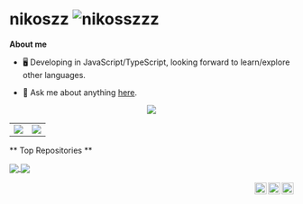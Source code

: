 # nikoszz <img src="https://komarev.com/ghpvc/?username=nikosszzz&style=flat-square" alt="nikosszzz" /><br>

**About me**

- 🖥️ Developing in JavaScript/TypeScript, looking forward to learn/explore other languages.

- 💬 Ask me about anything [here](https://github.com/nikosszzz/nikosszzz/issues).

<p align="center">
  <a href="https://skillicons.dev">
    <img src="https://skillicons.dev/icons?i=react,electron,nextjs,nodejs,ts,js,html,css,linux,github,vscode,git,discord" />
  </a>
</p>

<table>
  <tr>
    <td align="center" style="padding=0;width=50%;">
      <img src="https://github-readme-stats.vercel.app/api?username=nikosszzz&show_icons=true&hide_border=true&hide_title=true&count_private=true&theme=dracula" />
    </td>
    <td align="center" style="padding=0;width=50%;">
      <img src="https://github-readme-stats.vercel.app/api/top-langs/?username=nikosszzz&show_icons=true&layout=compact&hide_border=true&hide_title=true&count_private=true&theme=dracula" />
    </td>
  </tr>
</table>

** Top Repositories **

<a href="https://github.com/nikosszzz/musicbot">
  <img align="center" src="https://github-readme-stats.vercel.app/api/pin/?username=nikosszzz&repo=musicbot&theme=dracula&hide_border=true" />
</a>
<a href="https://github.com/nikosszzz/windows-app">
  <img align="center" src="https://github-readme-stats.vercel.app/api/pin/?username=nikosszzz&repo=windows-app&theme=dracula&hide_border=true" />
</a>

<br />
<br />

<a href="https://twitter.com/nikosszzzz">
  <img align="right" alt="Twitter" width="21px" src="https://skillicons.dev/icons?i=twitter" />
</a>
<a href="https://discord.gg/QFvCUDydvV">
  <img align="right" alt="Infinium - My Discord Bot" width="21px" src="https://cdn.discordapp.com/avatars/812605665143029770/a94a217cc669d51d4eb6781ad46f50ea.webp?size=80" />
</a>
<a href="https://discord.com/users/327065865201909762">
  <img align="right" alt="Discord" width="21px" src="https://skillicons.dev/icons?i=discord" />
</a>
